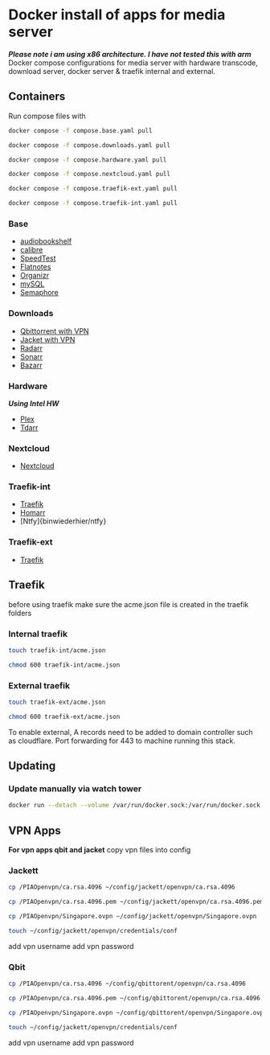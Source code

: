 # Docker install of apps for media server

***Please note i am using x86 architecture. I have not tested this with arm***\
Docker compose configurations for media server with hardware transcode, download server, docker server & traefik internal and external.

## Containers

Run compose files with

```bash
docker compose -f compose.base.yaml pull

docker compose -f compose.downloads.yaml pull

docker compose -f compose.hardware.yaml pull

docker compose -f compose.nextcloud.yaml pull

docker compose -f compose.traefik-ext.yaml pull

docker compose -f compose.traefik-int.yaml pull
```

### Base

- [audiobookshelf](https://hub.docker.com/r/advplyr/audiobookshelf)
- [calibre](https://hub.docker.com/r/linuxserver/calibre)
- [SpeedTest](https://hub.docker.com/r/henrywhitaker3/speedtest-tracker)
- [Flatnotes](https://hub.docker.com/r/dullage/flatnotes)
- [Organizr](https://hub.docker.com/r/organizr/organizr)
- [mySQL](https://hub.docker.com/_/mysql)
- [Semaphore](https://hub.docker.com/r/semaphoreui/semaphore)

### Downloads

- [Qbittorrent with VPN](https://hub.docker.com/r/dyonr/qbittorrentvpn/)
- [Jacket with VPN](https://hub.docker.com/r/dyonr/jackettvpn)
- [Radarr](https://hub.docker.com/r/linuxserver/radarr)
- [Sonarr](https://hub.docker.com/r/linuxserver/sonarr)
- [Bazarr](https://hub.docker.com/r/linuxserver/bazarr)

### Hardware

***Using Intel HW***

- [Plex](https://hub.docker.com/r/linuxserver/plex)
- [Tdarr](https://hub.docker.com/r/haveagitgat/tdarr)

### Nextcloud

- [Nextcloud](nextcloud/all-in-one)

### Traefik-int

- [Traefik](https://hub.docker.com/_/traefik)
- [Homarr](https://github.com/ajnart/homarr)
- [Ntfy]{binwiederhier/ntfy}

### Traefik-ext

- [Traefik](https://hub.docker.com/_/traefik)

## Traefik

before using traefik make sure the acme.json file is created in the traefik folders

### Internal traefik

``` bash
touch traefik-int/acme.json

chmod 600 traefik-int/acme.json
```

### External traefik

``` bash
touch traefik-ext/acme.json

chmod 600 traefik-ext/acme.json
```

To enable external, A records need to be added to domain controller such as cloudflare.
Port forwarding for 443 to machine running this stack.

## Updating

### Update manually via watch tower

```bash
docker run --detach --volume /var/run/docker.sock:/var/run/docker.sock containrrr/watchtower --run-once --cleanup
```

## VPN Apps

**For vpn apps qbit and jacket**
copy vpn files into config

### Jackett

```bash
cp /PIAOpenvpn/ca.rsa.4096 ~/config/jackett/openvpn/ca.rsa.4096 

cp /PIAOpenvpn/ca.rsa.4096.pem ~/config/jackett/openvpn/ca.rsa.4096.pem

cp /PIAOpenvpn/Singapore.ovpn ~/config/jackett/openvpn/Singapore.ovpn

touch ~/config/jackett/openvpn/credentials/conf
```

add vpn username
add vpn password

### Qbit

```bash
cp /PIAOpenvpn/ca.rsa.4096 ~/config/qbittorent/openvpn/ca.rsa.4096

cp /PIAOpenvpn/ca.rsa.4096.pem ~/config/qbittorent/openvpn/ca.rsa.4096.pem 

cp /PIAOpenvpn/Singapore.ovpn ~/config/qbittorent/openvpn/Singapore.ovpn 

touch ~/config/jackett/openvpn/credentials/conf
```

add vpn username
add vpn password
